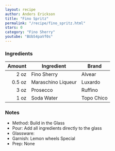 ```yaml
---
layout: recipe
author: Anders Erickson
title: "Fino Spritz"
permalink: "/recipe/fino_spritz.html"
stars: 0
category: "Fino Sherry"
youtube: "BUb54paVf0s"
---
```


### Ingredients

| Amount  | Ingredient               | Brand  |
| -----: | ------------------ | ---------- |
|   2 oz | Fino Sherry        | Alvear     |
| 0.5 oz | Maraschino Liqueur | Luxardo    |
|   3 oz | Prosecco           | Ruffino    |
|   1 oz | Soda Water         | Topo Chico |

### Notes

- Method: Build in the Glass
- Pour: Add all ingredients directly to the glass
- Glassware:
- Garnish: Lemon wheels Special
- Prep: None
